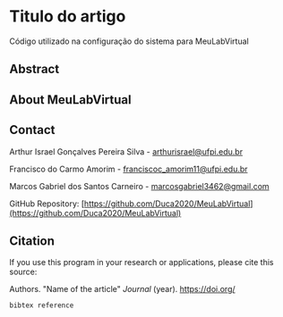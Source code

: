 # Titulo do artigo

Código utilizado na configuração do sistema para MeuLabVirtual

## Abstract



## About MeuLabVirtual






## Contact

Arthur Israel Gonçalves Pereira Silva - [arthurisrael@ufpi.edu.br](mailto:arthurisrael@ufpi.edu.br)  

Francisco do Carmo Amorim - [franciscoc_amorim11@ufpi.edu.br](mailto:franciscoc_amorim11@ufpi.edu.br)

Marcos Gabriel dos Santos Carneiro - [marcosgabriel3462@gmail.com](mailto:marcosgabriel3462@gmail.com)

GitHub Repository: [https://github.com/Duca2020/MeuLabVirtual](https://github.com/Duca2020/MeuLabVirtual)



## Citation

If you use this program in your research or applications, please cite this source:

Authors. "Name of the article" *Journal* (year). https://doi.org/

```
bibtex reference
```


